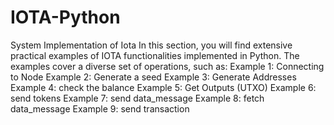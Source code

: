 # IOTA-Python
System Implementation of Iota 
In this section, you will find extensive practical examples of IOTA functionalities implemented in Python. The examples cover a diverse set of operations, such as:
Example 1: Connecting to Node
Example 2: Generate a seed
Example 3: Generate Addresses
Example 4: check the balance 
Example 5: Get Outputs (UTXO) 
Example 6: send tokens 
Example 7: send data_message 
Example 8: fetch data_message 
Example 9: send transaction

